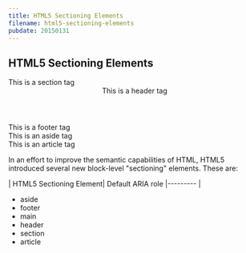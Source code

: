 ```yaml
---
title: HTML5 Sectioning Elements
filename: html5-sectioning-elements
pubdate: 20150131 
---
```


<h2 data-page-title>HTML5 Sectioning Elements</h2>

<section>This is a section tag</section>
<header>This is a header tag</header>
<footer>This is a footer tag</footer>
<aside>This is an aside tag</aside>
<article>This is an article tag</article>

In an effort to improve the semantic capabilities of HTML, HTML5 introduced several new block-level "sectioning" elements. These are:

| HTML5 Sectioning Element| Default ARIA role
|---------				|			
- aside
- footer
- main
- header
- section
- article